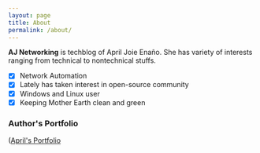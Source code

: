 ```yaml
---
layout: page
title: About
permalink: /about/
---
```


<b>AJ Networking</b> is techblog of April Joie Enaño. She has variety of interests ranging from
technical to nontechnical stuffs.
- [x] Network Automation
- [x] Lately has taken interest in open-source community
- [x] Windows and Linux user
- [x] Keeping Mother Earth clean and green

### Author's Portfolio

([April's Portfolio](https://fidelis24.github.io/apriljoieaenano.github.io/)
